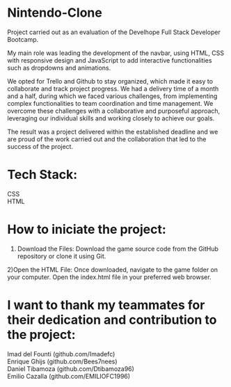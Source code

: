 # Nintendo-Clone

Project carried out as an evaluation of the Develhope Full Stack Developer Bootcamp.

My main role was leading the development of the navbar, using HTML, CSS with responsive design and JavaScript to add interactive functionalities such as dropdowns and animations.

We opted for Trello and Github to stay organized, which made it easy to collaborate and track project progress. We had a delivery time of a month and a half, during which we faced various challenges, from implementing complex functionalities to team coordination and time management. We overcome these challenges with a collaborative and purposeful approach, leveraging our individual skills and working closely to achieve our goals.

The result was a project delivered within the established deadline and we are proud of the work carried out and the collaboration that led to the success of the project.

# Tech Stack:
  CSS </br>
  HTML </br>
  
# How to iniciate the project:

1) Download the Files: 
   Download the game source code from the GitHub repository or clone it using Git.

2)Open the HTML File:
  Once downloaded, navigate to the game folder on your computer. Open the index.html file in your preferred web browser.

# I want to thank my teammates for their dedication and contribution to the project:

Imad del Founti (github.com/Imadefc) </br>
Enrique Ghijs (github.com/Bees7nees) </br>
Daniel Tibamoza (github.com/Dtibamoza96) </br>
Emilio Cazalla (github.com/EMILIOFC1996) </br>
